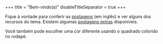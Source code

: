 +++
title = "Bem-vindo(a)"
disableTitleSeparator = true
+++

Fique à vontade para conferir as [postagens](/posts) (em inglês) e ver alguns dos recursos do tema. Existem algumas [postagens extras](/tags/extra) disponíveis.

Você também pode escolher uma cor diferente usando o quadrado colorido no rodapé.
